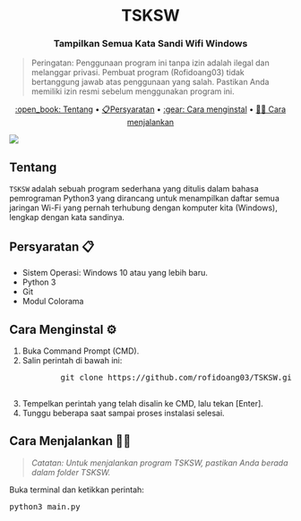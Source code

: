 <h1 align="center">TSKSW</h1>
<h3 align="center">Tampilkan Semua Kata Sandi Wifi Windows</h3>
<blockquote>
Peringatan: Penggunaan program ini tanpa izin adalah ilegal dan melanggar privasi. Pembuat program (Rofidoang03) tidak bertanggung jawab atas penggunaan yang salah. Pastikan Anda memiliki izin resmi sebelum menggunakan program ini.</blockquote>
<p align="center"><a href="hdhdhd">:open_book: Tentang</a> • <a href="">📋Persyaratan</a> • <a href="">:gear: Cara menginstal</a> • <a href =""> 🏃🏻 Cara menjalankan</a></p>
<img src="https://github.com/rofidoang03/TSKSW/blob/main/lv_0_20240219015142.gif" />
<h2>Tentang </h2>
<p><code>TSKSW</code> adalah sebuah program sederhana yang ditulis dalam bahasa pemrograman Python3 yang dirancang untuk menampilkan daftar semua jaringan Wi-Fi yang pernah terhubung dengan komputer kita (Windows), lengkap dengan kata sandinya.</p>
<h2>Persyaratan 📋</h2>
<ul>
    <li>Sistem Operasi: Windows 10 atau yang lebih baru.</li>
    <li>Python 3</li>
    <li>Git</li>
    <li>Modul Colorama</li>
</ul>
<h2>Cara Menginstal ⚙️</h2>
<ol>
    <li>Buka Command Prompt (CMD).</li>
    <li>Salin perintah di bawah ini:
        <pre>
        git clone https://github.com/rofidoang03/TSKSW.git && cd TSKSW && pip3 install -r requirements.txt
        </pre>
    </li>
    <li>Tempelkan perintah yang telah disalin ke CMD, lalu tekan [Enter].</li>
    <li>Tunggu beberapa saat sampai proses instalasi selesai.</li>
</ol>
<h2>Cara Menjalankan 🏃🏻</h2>
<blockquote>
    <p><em>Catatan: Untuk menjalankan program TSKSW, pastikan Anda berada dalam folder TSKSW.</em></p>
</blockquote>
<p>Buka terminal dan ketikkan perintah:</p>
<pre>
python3 main.py
</pre>
